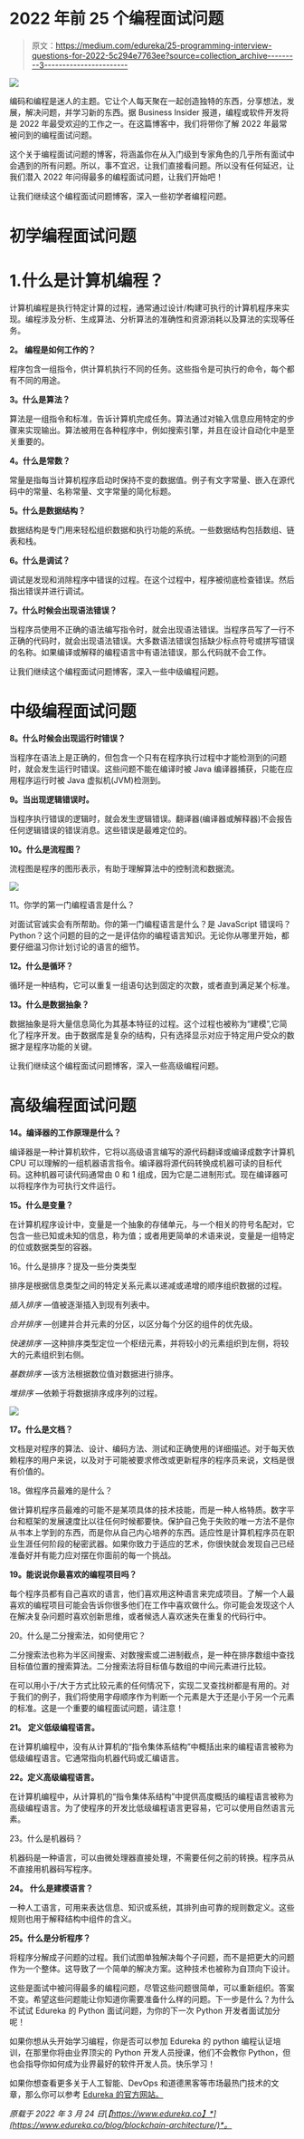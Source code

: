 # 2022 年前 25 个编程面试问题

> 原文：<https://medium.com/edureka/25-programming-interview-questions-for-2022-5c294e7763ee?source=collection_archive---------3----------------------->

![](img/394c98d1b7a0ee10f39b6494d94c10ab.png)

编码和编程是迷人的主题。它让个人每天聚在一起创造独特的东西，分享想法，发展，解决问题，并学习新的东西。据 Business Insider 报道，编程或软件开发将是 2022 年最受欢迎的工作之一。在这篇博客中，我们将带你了解 2022 年最常被问到的编程面试问题。

这个关于编程面试问题的博客，将涵盖你在从入门级到专家角色的几乎所有面试中会遇到的所有问题。所以，事不宜迟，让我们直接看问题。所以没有任何延迟，让我们潜入 2022 年问得最多的编程面试问题，让我们开始吧！

让我们继续这个编程面试问题博客，深入一些初学者编程问题。

# 初学编程面试问题

# 1.什么是计算机编程？

计算机编程是执行特定计算的过程，通常通过设计/构建可执行的计算机程序来实现。编程涉及分析、生成算法、分析算法的准确性和资源消耗以及算法的实现等任务。

**2。** **编程是如何工作的？**

程序包含一组指令，供计算机执行不同的任务。这些指令是可执行的命令，每个都有不同的用途。

**3。什么是算法？**

算法是一组指令和标准，告诉计算机完成任务。算法通过对输入信息应用特定的步骤来实现输出。算法被用在各种程序中，例如搜索引擎，并且在设计自动化中是至关重要的。

**4。什么是常数？**

常量是指每当计算机程序启动时保持不变的数据值。例子有文字常量、嵌入在源代码中的常量、名称常量、文字常量的简化标题。

**5。什么是数据结构？**

数据结构是专门用来轻松组织数据和执行功能的系统。一些数据结构包括数组、链表和栈。

**6。什么是调试？**

调试是发现和消除程序中错误的过程。在这个过程中，程序被彻底检查错误。然后指出错误并进行调试。

**7。什么时候会出现语法错误？**

当程序员使用不正确的语法编写指令时，就会出现语法错误。当程序员写了一行不正确的代码时，就会出现语法错误。大多数语法错误包括缺少标点符号或拼写错误的名称。如果编译或解释的编程语言中有语法错误，那么代码就不会工作。

让我们继续这个编程面试问题博客，深入一些中级编程问题。

# 中级编程面试问题

**8。什么时候会出现运行时错误？**

当程序在语法上是正确的，但包含一个只有在程序执行过程中才能检测到的问题时，就会发生运行时错误。这些问题不能在编译时被 Java 编译器捕获，只能在应用程序运行时被 Java 虚拟机(JVM)检测到。

**9。当出现逻辑错误时。**

当程序执行错误的逻辑时，就会发生逻辑错误。翻译器(编译器或解释器)不会报告任何逻辑错误的错误消息。这些错误是最难定位的。

**10。什么是流程图？**

流程图是程序的图形表示，有助于理解算法中的控制流和数据流。

![](img/3fb2677209191b65b12ffc4fe8ebdd8b.png)

11。你学的第一门编程语言是什么？

对面试官诚实会有所帮助。你的第一门编程语言是什么？是 JavaScript 错误吗？Python？这个问题的目的之一是评估你的编程语言知识。无论你从哪里开始，都要仔细温习你计划讨论的语言的细节。

**12。什么是循环？**

循环是一种结构，它可以重复一组语句达到固定的次数，或者直到满足某个标准。

**13。什么是数据抽象？**

数据抽象是将大量信息简化为其基本特征的过程。这个过程也被称为“建模”,它简化了程序开发。由于数据库是复杂的结构，只有选择显示对应于特定用户受众的数据才是程序功能的关键。

让我们继续这个编程面试问题博客，深入一些高级编程问题。

# 高级编程面试问题

**14。编译器的工作原理是什么？**

编译器是一种计算机软件，它将以高级语言编写的源代码翻译或编译成数字计算机 CPU 可以理解的一组机器语言指令。编译器将源代码转换成机器可读的目标代码。这种机器可读代码通常由 0 和 1 组成，因为它是二进制形式。现在编译器可以将程序作为可执行文件运行。

**15。什么是变量？**

在计算机程序设计中，变量是一个抽象的存储单元，与一个相关的符号名配对，它包含一些已知或未知的信息，称为值；或者用更简单的术语来说，变量是一组特定的位或数据类型的容器。

16。什么是排序？提及一些分类类型

排序是根据信息类型之间的特定关系元素以递减或递增的顺序组织数据的过程。

*插入排序* —值被逐渐插入到现有列表中。

*合并排序* —创建并合并元素的分区，以区分每个分区的组件的优先级。

*快速排序* —这种排序类型定位一个枢纽元素，并将较小的元素组织到左侧，将较大的元素组织到右侧。

*基数排序* —该方法根据数位值对数据进行排序。

*堆排序* —依赖于将数据排序成序列的过程。

![](img/fad02a9eca8a72fd2b1a93774d1e2b42.png)

**17。什么是文档？**

文档是对程序的算法、设计、编码方法、测试和正确使用的详细描述。对于每天依赖程序的用户来说，以及对于可能被要求修改或更新程序的程序员来说，文档是很有价值的。

18。做程序员最难的是什么？

做计算机程序员最难的可能不是某项具体的技术技能，而是一种人格特质。数字平台和框架的发展速度比以往任何时候都要快。保护自己免于失败的唯一方法不是你从书本上学到的东西，而是你从自己内心培养的东西。适应性是计算机程序员在职业生涯任何阶段的秘密武器。如果你致力于适应的艺术，你很快就会发现自己已经准备好并有能力应对摆在你面前的每一个挑战。

**19。能说说你最喜欢的编程项目吗？**

每个程序员都有自己喜欢的语言，他们喜欢用这种语言来完成项目。了解一个人最喜欢的编程项目可能会告诉你很多他们在工作中喜欢做什么。你可能会发现这个人在解决复杂问题时喜欢创新思维，或者候选人喜欢迷失在重复的代码行中。

20。什么是二分搜索法，如何使用它？

二分搜索法也称为半区间搜索、对数搜索或二进制截点，是一种在排序数组中查找目标值位置的搜索算法。二分搜索法将目标值与数组的中间元素进行比较。

在可以用小于/大于方式比较元素的任何情况下，实现二叉查找树都是有用的。对于我们的例子，我们将使用字母顺序作为判断一个元素是大于还是小于另一个元素的标准。这是一个重要的编程面试问题，请注意！

**21。** **定义低级编程语言。**

在计算机编程中，没有从计算机的“指令集体系结构”中概括出来的编程语言被称为低级编程语言。它通常指向机器代码或汇编语言。

**22。定义高级编程语言。**

在计算机编程中，从计算机的“指令集体系结构”中提供高度概括的编程语言被称为高级编程语言。为了使程序的开发比低级编程语言更容易，它可以使用自然语言元素。

23。什么是机器码？

机器码是一种语言，可以由微处理器直接处理，不需要任何之前的转换。程序员从不直接用机器码写程序。

**24。** **什么是建模语言？**

一种人工语言，可用来表达信息、知识或系统，其排列由可靠的规则数定义。这些规则也用于解释结构中组件的含义。

**25。什么是分析程序？**

将程序分解成子问题的过程。我们试图单独解决每个子问题，而不是把更大的问题作为一个整体。这导致了一个简单的解决方案。这种技术也被称为自顶向下设计。

这些是面试中被问得最多的编程问题，尽管这些问题很简单，可以重新组织。答案不变。希望这些问题能让你知道你需要准备什么样的问题。下一步是什么？为什么不试试 Edureka 的 Python 面试问题，为你的下一次 Python 开发者面试加分呢！

如果你想从头开始学习编程，你是否可以参加 Edureka 的 python 编程认证培训，在那里你将由业界顶尖的 Python 开发人员授课，他们不会教你 Python，但也会指导你如何成为业界最好的软件开发人员。快乐学习！

如果你想查看更多关于人工智能、DevOps 和道德黑客等市场最热门技术的文章，那么你可以参考 [Edureka 的官方网站。](https://www.edureka.co/blog/?utm_source=medium&utm_medium=content-link&utm_campaign=top-programming-interview-questions)

*原载于 2022 年 3 月 24 日*[*【https://www.edureka.co】*](https://www.edureka.co/blog/blockchain-architecture/)*。*